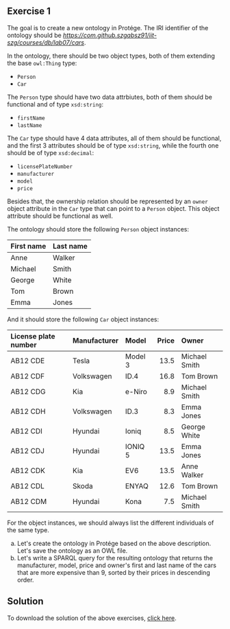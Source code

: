 ## Exercise 1

The goal is to create a new ontology in Protége. The IRI identifier of the ontology should be <i>https://com.github.szgabsz91/iit-szg/courses/db/lab07/cars</i>.

In the ontology, there should be two object types, both of them extending the base <code>owl:Thing</code> type:

* `Person`
* `Car`

The `Person` type should have two data attrbiutes, both of them should be functional and of type <code>xsd:string</code>:

* `firstName`
* `lastName`

The `Car` type should have 4 data attributes, all of them should be functional, and the first 3 attributes should be of type <code>xsd:string</code>, while the fourth one should be of type <code>xsd:decimal</code>:

* `licensePlateNumber`
* `manufacturer`
* `model`
* `price`

Besides that, the ownership relation should be represented by an `owner` object attribute in the `Car` type that can point to a `Person` object. This object attribute should be functional as well.

The ontology should store the following `Person` object instances:

| First name | Last name |
|:-----------|:----------|
| Anne       | Walker    |
| Michael    | Smith     |
| George     | White     |
| Tom        | Brown     |
| Emma       | Jones     |

And it should store the following `Car` object instances:

| License plate number | Manufacturer | Model   | Price | Owner         |
|:---------------------|:-------------|:--------|------:|:--------------|
| AB12 CDE             | Tesla        | Model 3 | 13.5  | Michael Smith |
| AB12 CDF             | Volkswagen   | ID.4    | 16.8  | Tom Brown     |
| AB12 CDG             | Kia          | e-Niro  | 8.9   | Michael Smith |
| AB12 CDH             | Volkswagen   | ID.3    | 8.3   | Emma Jones    |
| AB12 CDI             | Hyundai      | Ioniq   | 8.5   | George White  |
| AB12 CDJ             | Hyundai      | IONIQ 5 | 13.5  | Emma Jones    |
| AB12 CDK             | Kia          | EV6     | 13.5  | Anne Walker   |
| AB12 CDL             | Skoda        | ENYAQ   | 12.6  | Tom Brown     |
| AB12 CDM             | Hyundai      | Kona    | 7.5   | Michael Smith |

For the object instances, we should always list the different individuals of the same type.

<ol type="a">
  <li>Let's create the ontology in Protége based on the above description. Let's save the ontology as an OWL file.</li>
  <li>Let's write a SPARQL query for the resulting ontology that returns the manufacturer, model, price and owner's first and last name of the cars that are more expensive than 9, sorted by their prices in descending order.</li>
</ol>

## Solution

To download the solution of the above exercises, [click here](assets/courses/db/lab07/solution.zip).
